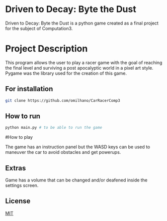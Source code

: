 # Driven to Decay: Byte the Dust

Driven to Decay: Byte the Dust is a python game created as a final project for the subject of Computation3.

# Project Description

This program allows the user to play a racer game with the goal of reaching the final level and surviving a post apocalyptic world in a pixel art style. 
Pygame was the library used for the creation of this game.

## For installation

```bash
git clone https://github.com/omilhano/CarRacerComp3
```

## How to run

```python
python main.py # to be able to run the game
```

#How to play

The game has an instruction panel but the WASD keys can be used to maneuver the car to avoid obstacles and get powerups.

## Extras

Game has a volume that can be changed and/or deafened inside the settings screen.

## License

[MIT](https://choosealicense.com/licenses/mit/)
